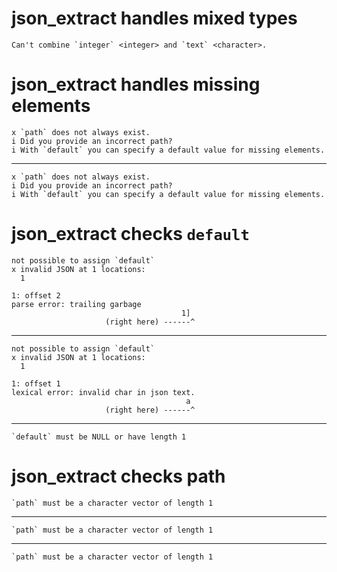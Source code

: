 # json_extract handles mixed types

    Can't combine `integer` <integer> and `text` <character>.

# json_extract handles missing elements

    x `path` does not always exist.
    i Did you provide an incorrect path?
    i With `default` you can specify a default value for missing elements.

---

    x `path` does not always exist.
    i Did you provide an incorrect path?
    i With `default` you can specify a default value for missing elements.

# json_extract checks `default`

    not possible to assign `default`
    x invalid JSON at 1 locations:
      1
    
    1: offset 2
    parse error: trailing garbage
                                          1]
                         (right here) ------^
    

---

    not possible to assign `default`
    x invalid JSON at 1 locations:
      1
    
    1: offset 1
    lexical error: invalid char in json text.
                                           a
                         (right here) ------^
    

---

    `default` must be NULL or have length 1

# json_extract checks path

    `path` must be a character vector of length 1

---

    `path` must be a character vector of length 1

---

    `path` must be a character vector of length 1

